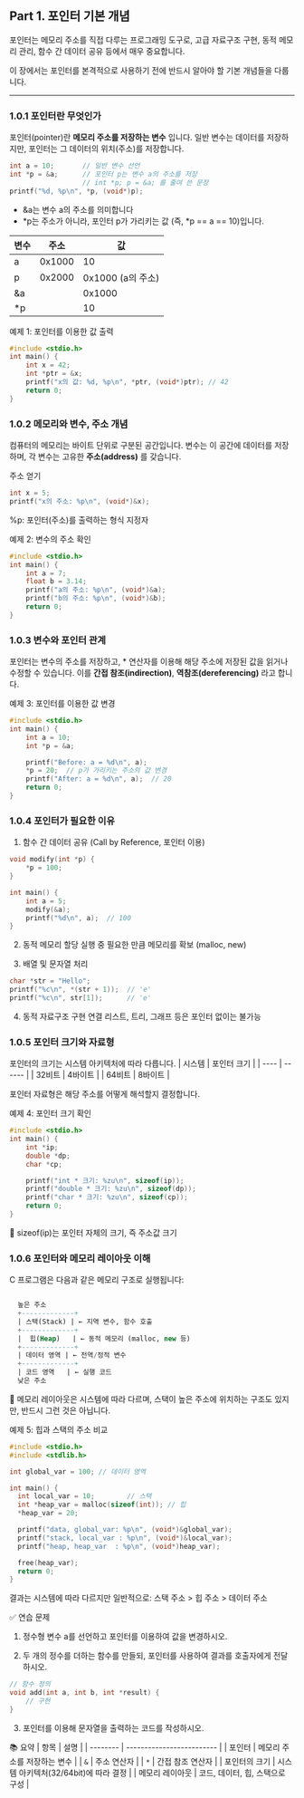 ## Part 1. 포인터 기본 개념

포인터는 메모리 주소를 직접 다루는 프로그래밍 도구로, 고급 자료구조 구현, 동적 메모리 관리, 
함수 간 데이터 공유 등에서 매우 중요합니다. 

이 장에서는 포인터를 본격적으로 사용하기 전에 반드시 알아야 할 기본 개념들을 다룹니다.

---

### 1.0.1 포인터란 무엇인가

포인터(pointer)란 **메모리 주소를 저장하는 변수** 입니다. 일반 변수는 데이터를 저장하지만, 
포인터는 그 데이터의 위치(주소)를 저장합니다.

```c
int a = 10;       // 일반 변수 선언
int *p = &a;      // 포인터 p는 변수 a의 주소를 저장
                  // int *p; p = &a; 를 줄여 쓴 문장
printf("%d, %p\n", *p, (void*)p);
```
* &a는 변수 a의 주소를 의미합니다
* *p는 주소가 아니라, 포인터 p가 가리키는 값 (즉, *p == a == 10)입니다.

| 변수 | 주소 | 값                  |
| -- | ------ | ------------------- |
| a  | 0x1000 | 10                  |
| p  | 0x2000 | 0x1000 (a의 주소)   |
| &a |        | 0x1000              |
| *p |        | 10                  |


예제 1: 포인터를 이용한 값 출력
```c
#include <stdio.h>
int main() {
    int x = 42;
    int *ptr = &x;
    printf("x의 값: %d, %p\n", *ptr, (void*)ptr); // 42
    return 0;
}
```
###  1.0.2 메모리와 변수, 주소 개념
컴퓨터의 메모리는 바이트 단위로 구분된 공간입니다. 변수는 이 공간에 데이터를 저장하며,
각 변수는 고유한 **주소(address)** 를 갖습니다.

주소 얻기
```c
int x = 5;
printf("x의 주소: %p\n", (void*)&x);
```
%p: 포인터(주소)를 출력하는 형식 지정자

예제 2: 변수의 주소 확인
```c
#include <stdio.h>
int main() {
    int a = 7;
    float b = 3.14;
    printf("a의 주소: %p\n", (void*)&a);
    printf("b의 주소: %p\n", (void*)&b);
    return 0;
}
```
### 1.0.3 변수와 포인터 관계
포인터는 변수의 주소를 저장하고, * 연산자를 이용해 해당 주소에 저장된 값을 읽거나 수정할 수 있습니다.
이를 **간접 참조(indirection)**, **역참조(dereferencing)** 라고 합니다.

예제 3: 포인터를 이용한 값 변경
```c
#include <stdio.h>
int main() {
    int a = 10;
    int *p = &a;

    printf("Before: a = %d\n", a);
    *p = 20;  // p가 가리키는 주소의 값 변경
    printf("After: a = %d\n", a);  // 20
    return 0;
}
```
### 1.0.4 포인터가 필요한 이유
1. 함수 간 데이터 공유 (Call by Reference, 포인터 이용)
```c
void modify(int *p) {
    *p = 100;
}

int main() {
    int a = 5;
    modify(&a);
    printf("%d\n", a);  // 100
}
```
2. 동적 메모리 할당
실행 중 필요한 만큼 메모리를 확보 (malloc, new)

3. 배열 및 문자열 처리
```c
char *str = "Hello";
printf("%c\n", *(str + 1));  // 'e'
printf("%c\n", str[1]);      // 'e'
```
4. 동적 자료구조 구현
연결 리스트, 트리, 그래프 등은 포인터 없이는 불가능

### 1.0.5 포인터 크기와 자료형
포인터의 크기는 시스템 아키텍처에 따라 다릅니다.
| 시스템  | 포인터 크기 |
| ---- | ------ |
| 32비트 | 4바이트   |
| 64비트 | 8바이트   |

포인터 자료형은 해당 주소를 어떻게 해석할지 결정합니다.

예제 4: 포인터 크기 확인
```c
#include <stdio.h>
int main() {
    int *ip;
    double *dp;
    char *cp;

    printf("int * 크기: %zu\n", sizeof(ip));
    printf("double * 크기: %zu\n", sizeof(dp));
    printf("char * 크기: %zu\n", sizeof(cp));
    return 0;
}
```
📌 sizeof(ip)는 포인터 자체의 크기, 즉 주소값 크기

### 1.0.6 포인터와 메모리 레이아웃 이해
C 프로그램은 다음과 같은 메모리 구조로 실행됩니다:

```sql

  높은 주소
  +-------------+
  | 스택(Stack) | ← 지역 변수, 함수 호출
  +-------------+
  |  힙(Heap)   | ← 동적 메모리 (malloc, new 등)
  +-------------+
  | 데이터 영역 | ← 전역/정적 변수
  +-------------+
  | 코드 영역   | ← 실행 코드
  낮은 주소
```
📌 메모리 레이아웃은 시스템에 따라 다르며, 스택이 높은 주소에 위치하는 구조도 있지만, 반드시 그런 것은 아닙니다.  

예제 5: 힙과 스택의 주소 비교
```c
#include <stdio.h>
#include <stdlib.h>

int global_var = 100; // 데이터 영역

int main() {
  int local_var = 10;        // 스택
  int *heap_var = malloc(sizeof(int)); // 힙
  *heap_var = 20;

  printf("data, global_var: %p\n", (void*)&global_var);
  printf("stack, local_var : %p\n", (void*)&local_var);
  printf("heap, heap_var  : %p\n", (void*)heap_var);

  free(heap_var);
  return 0;
}
```
결과는 시스템에 따라 다르지만 일반적으로: 스택 주소 > 힙 주소 > 데이터 주소

✅ 연습 문제
1. 정수형 변수 a를 선언하고 포인터를 이용하여 값을 변경하시오.

2. 두 개의 정수를 더하는 함수를 만들되, 포인터를 사용하여 결과를 호출자에게 전달하시오.
```c
// 함수 정의
void add(int a, int b, int *result) {
    // 구현
}
```
3. 포인터를 이용해 문자열을 출력하는 코드를 작성하시오.

📚 요약
| 항목       | 설명                        |
| -------- | ------------------------- |
| 포인터      | 메모리 주소를 저장하는 변수           |
| `&`      | 주소 연산자                    |
| `*`      | 간접 참조 연산자                 |
| 포인터의 크기  | 시스템 아키텍처(32/64bit)에 따라 결정 |
| 메모리 레이아웃 | 코드, 데이터, 힙, 스택으로 구성       |
